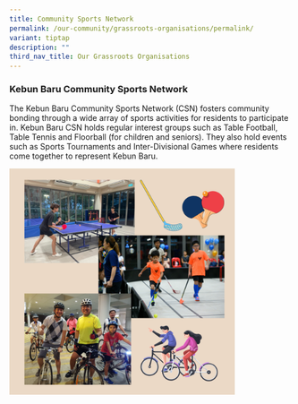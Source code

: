 ```yaml
---
title: Community Sports Network
permalink: /our-community/grassroots-organisations/permalink/
variant: tiptap
description: ""
third_nav_title: Our Grassroots Organisations
---
```

<h3><strong>Kebun Baru Community Sports Network</strong></h3><p>The Kebun Baru Community Sports Network (CSN) fosters community bonding through a wide array of sports activities for residents to participate in. Kebun Baru CSN holds regular interest groups such as Table Football, Table Tennis and Floorball (for children and seniors). They also hold events such as Sports Tournaments and Inter-Divisional Games where residents come together to represent Kebun Baru.</p><div class="isomer-image-wrapper"><img style="width: 80%;" height="auto" width="100%" alt="" src="/images/csn.png"></div><p></p>